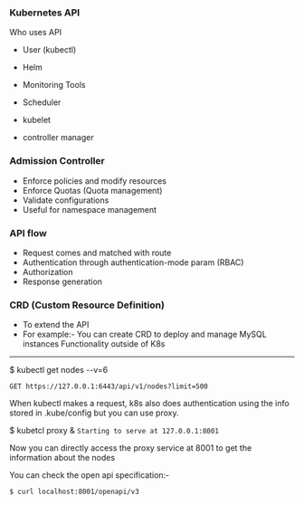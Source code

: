 ### Kubernetes API

Who uses API
* User (kubectl)
* Helm
* Monitoring Tools


* Scheduler
* kubelet
* controller manager

### Admission Controller

* Enforce policies and modify resources
* Enforce Quotas (Quota management)
* Validate configurations
* Useful for namespace management


### API flow
* Request comes and matched with route
* Authentication through authentication-mode param (RBAC)
* Authorization
* Response generation

### CRD (Custom Resource Definition)
* To extend the API
* For example:- You can create CRD to deploy and manage MySQL instances
Functionality outside of K8s

---------------------------------------------------------------------------

$ kubectl get nodes --v=6

`
  GET https://127.0.0.1:6443/api/v1/nodes?limit=500
`

When kubectl makes a request, k8s also does authentication using the info stored in .kube/config
but you can use proxy.

$ kubetcl proxy &
`Starting to serve at 127.0.0.1:8001`

Now you can directly access the proxy service at 8001 to get the information about the nodes

You can check the open api specification:-

`$ curl localhost:8001/openapi/v3`


